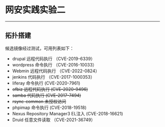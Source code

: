
# 网安实践实验二
---
## 拓扑搭建
候选镜像经过测试，可用列表如下：

- drupal 远程代码执行 （CVE-2019-6339）
- wordpress 命令执行 （CVE-2016-10033）
- Webmin 远程代码执行 （CVE-2022-0824）
- jenkins 代码执行 （CVE-2017-1000353）
- liferay 命令执行 (CVE-2020-7961)
- ~~ofbiz 远程代码执行 (CVE-2020-9496)~~
- ~~samba 代码执行 (CVE-2017-7494)~~
- ~~rsync-common 未授权访问~~
- phpimap 命令执行 (CVE-2018-19518)
- Nexus Repository Manager3 EL注入 (CVE-2018-16621)
- Druid 任意文件读取 （CVE-2021-36749）


